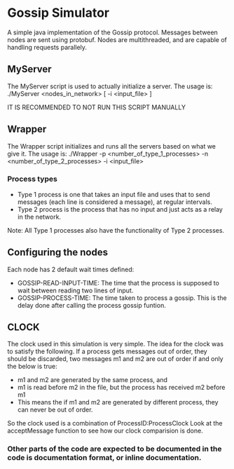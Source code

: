 # Gossip Simulator

A simple java implementation of the Gossip protocol.
Messages between nodes are sent using protobuf.
Nodes are multithreaded, and are capable of handling requests parallely.

## MyServer

The MyServer script is used to actually initialize a server.
The usage is:
./MyServer <id> <nodes_in_network> [ -i <input_file> ]

IT IS RECOMMENDED TO NOT RUN THIS SCRIPT MANUALLY

## Wrapper

The Wrapper script initializes and runs all the servers based on what we give it.
The usage is:
./Wrapper -p <number_of_type_1_processes> -n <number_of_type_2_processes> -i <input_file>

### Process types
* Type 1 process is one that takes an input file and uses that to send messages (each line is considered a message), at regular intervals.
* Type 2 process is the process that has no input and just acts as a relay in the network.

Note: All Type 1 processes also have the functionality of Type 2 processes.

## Configuring the nodes

Each node has 2 default wait times defined:
* GOSSIP-READ-INPUT-TIME: The time that the process is supposed to wait between reading two lines of input.
* GOSSIP-PROCESS-TIME: The time taken to process a gossip. This is the delay done after calling the process gossip funtion.

## CLOCK

The clock used in this simulation is very simple.
The idea for the clock was to satisfy the following.
If a process gets messages out of order, they should be discarded, two messages m1 and m2 are out of order if and only the below is true:
* m1 and m2 are generated by the same process, and
* m1 is read before m2 in the file, but the process has received m2 before m1
* This means the if m1 and m2 are generated by different process, they can
never be out of order.

So the clock used is a combination of ProcessID:ProcessClock 
Look at the acceptMessage function to see how our clock comparision is done.


### Other parts of the code are expected to be documented in the code is documentation format, or inline documentation.

